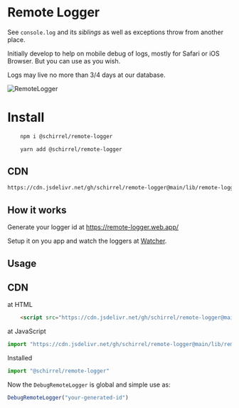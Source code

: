 # Remote Logger
See `console.log` and its _siblings_ as well as exceptions throw from another place.

Initially develop to help on mobile debug of logs, mostly for Safari or iOS Browser. But you can use as you wish.

Logs may live no more than 3/4 days at our database.

![RemoteLogger](https://user-images.githubusercontent.com/6757777/216325507-650b2213-55d9-4a2d-956e-94670ef7f522.gif)


# Install

```sh 
    npm i @schirrel/remote-logger
```

```sh 
    yarn add @schirrel/remote-logger
```
## CDN
```sh
https://cdn.jsdelivr.net/gh/schirrel/remote-logger@main/lib/remote-logger.min.js
```

## How it works
Generate your logger id at https://remote-logger.web.app/  

Setup it on you app and watch the loggers at [Watcher](https://remote-logger.web.app/watch).

## Usage
## CDN
at HTML
```html
    <script src="https://cdn.jsdelivr.net/gh/schirrel/remote-logger@main/lib/remote-logger.min.js"> </script>
```

at JavaScript
```js
import "https://cdn.jsdelivr.net/gh/schirrel/remote-logger@main/lib/remote-logger.min.js"
```


Installed
```js
import "@schirrel/remote-logger"
```

Now the `DebugRemoteLogger` is global and simple use as:
```js
DebugRemoteLogger("your-generated-id")
```

